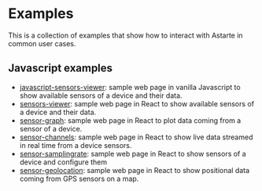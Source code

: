 # Examples

This is a collection of examples that show how to interact with Astarte in common user cases.

## Javascript examples

- [javascript-sensors-viewer](javascript-sensors-viewer): sample web page in vanilla Javascript to
  show available sensors of a device and their data.
- [sensors-viewer](sensors-viewer): sample web page in React to show available sensors of a device
  and their data.
- [sensor-graph](sensor-graph): sample web page in React to plot data coming from a sensor of a
  device.
- [sensor-channels](sensor-channels): sample web page in React to show live data streamed in real
  time from a device sensors.
- [sensor-samplingrate](sensor-samplingrate): sample web page in React to show sensors of a device
  and configure them
- [sensor-geolocation](sensor-geolocation): sample web page in React to show positional data coming
  from GPS sensors on a map.
